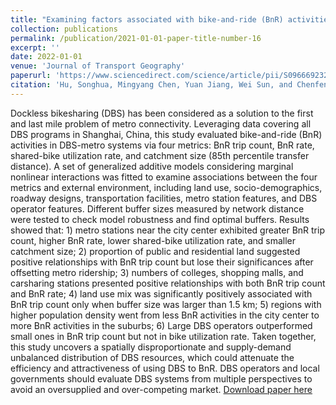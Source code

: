 ```yaml
---
title: "Examining factors associated with bike-and-ride (BnR) activities around metro stations in large-scale dockless bikesharing systems"
collection: publications
permalink: /publication/2021-01-01-paper-title-number-16
excerpt: ''
date: 2022-01-01
venue: 'Journal of Transport Geography'
paperurl: 'https://www.sciencedirect.com/science/article/pii/S0966692321003240'
citation: 'Hu, Songhua, Mingyang Chen, Yuan Jiang, Wei Sun, and Chenfeng Xiong. "Examining factors associated with bike-and-ride (BnR) activities around metro stations in large-scale dockless bikesharing systems." Journal of Transport Geography 98 (2022): 103271.'
---
```

Dockless bikesharing (DBS) has been considered as a solution to the first and last mile problem of metro connectivity. Leveraging data covering all DBS programs in Shanghai, China, this study evaluated bike-and-ride (BnR) activities in DBS-metro systems via four metrics: BnR trip count, BnR rate, shared-bike utilization rate, and catchment size (85th percentile transfer distance). A set of generalized additive models considering marginal nonlinear interactions was fitted to examine associations between the four metrics and external environment, including land use, socio-demographics, roadway designs, transportation facilities, metro station features, and DBS operator features. Different buffer sizes measured by network distance were tested to check model robustness and find optimal buffers. Results showed that: 1) metro stations near the city center exhibited greater BnR trip count, higher BnR rate, lower shared-bike utilization rate, and smaller catchment size; 2) proportion of public and residential land suggested positive relationships with BnR trip count but lose their significances after offsetting metro ridership; 3) numbers of colleges, shopping malls, and carsharing stations presented positive relationships with both BnR trip count and BnR rate; 4) land use mix was significantly positively associated with BnR trip count only when buffer size was larger than 1.5 km; 5) regions with higher population density went from less BnR activities in the city center to more BnR activities in the suburbs; 6) Large DBS operators outperformed small ones in BnR trip count but not in bike utilization rate. Taken together, this study uncovers a spatially disproportionate and supply-demand unbalanced distribution of DBS resources, which could attenuate the efficiency and attractiveness of using DBS to BnR. DBS operators and local governments should evaluate DBS systems from multiple perspectives to avoid an oversupplied and over-competing market.
[Download paper here](https://www.sciencedirect.com/science/article/pii/S0966692321003240)
